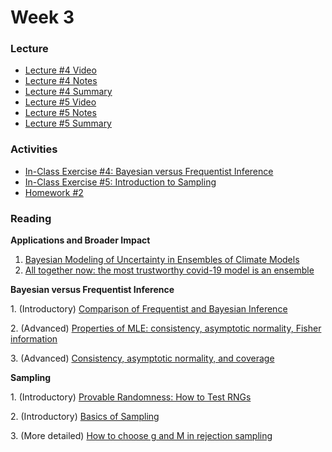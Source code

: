 # Week 3

### Lecture
- [Lecture #4 Video](https://youtu.be/623wr7QsXWA)
- [Lecture #4 Notes](https://github.com/onefishy/am207/blob/master/Lectures/lecture_4_notes.ipynb)
- [Lecture #4 Summary](https://github.com/onefishy/am207/blob/master/Lectures/lecture_4_summary.ipynb)
- [Lecture #5 Video](https://youtu.be/aRVIJpPPg3o)
- [Lecture #5 Notes](https://github.com/onefishy/am207/blob/master/Lectures/lecture_5_notes.ipynb)
- [Lecture #5 Summary](https://github.com/onefishy/am207/blob/master/Lectures/lecture_5_summary.ipynb)

### Activities
- [In-Class Exercise #4: Bayesian versus Frequentist Inference](https://deepnote.com/workspace/weiwei-pan-2902decb-902f-40cc-9fa6-af2e3f31f15b/project/AM207Fall202104bayesianversusfrequentist-Duplicate-02ae759b-e78c-457b-8c50-a5fc8a08f8cd)
- [In-Class Exercise #5: Introduction to Sampling](https://deepnote.com/workspace/weiwei-pan-2902decb-902f-40cc-9fa6-af2e3f31f15b/project/AM207Fall202105introductiontosampling-58c3d190-c345-434e-9eb5-4284164ead61)
- [Homework #2](https://github.com/onefishy/am207/blob/master/HW/AM207_HW2.ipynb)

### Reading
**Applications and Broader Impact**

1.  [Bayesian Modeling of Uncertainty in Ensembles of Climate Models](https://www.jstor.org/stable/40591903?seq=1#metadata_info_tab_contents)
2.  [All together now: the most trustworthy covid-19 model is an ensemble](https://www.technologyreview.com/2021/05/28/1025478/covid-ensemble-model-forecast-trustworthy/)

**Bayesian versus Frequentist Inference**

1\. (Introductory) [Comparison of Frequentist and Bayesian Inference](https://ocw.mit.edu/courses/mathematics/18-05-introduction-to-probability-and-statistics-spring-2014/readings/MIT18_05S14_Reading20.pdf)

2\. (Advanced) [Properties of MLE: consistency, asymptotic normality, Fisher information](https://ocw.mit.edu/courses/mathematics/18-443-statistics-for-applications-fall-2006/lecture-notes/lecture3.pdf)

3\. (Advanced) [Consistency, asymptotic normality, and coverage](https://jwmi.github.io/ASM/1-FrequentistEvaluations.pdf)

**Sampling**

1\. (Introductory) [Provable Randomness: How to Test RNGs](https://medium.com/unitychain/provable-randomness-how-to-test-rngs-55ac6726c5a3)

2\. (Introductory) [Basics of Sampling](https://www.math.arizona.edu/~tgk/mc/book_chap4.pdf) 

3\. (More detailed) [How to choose g and M in rejection sampling](https://bookdown.org/rdpeng/advstatcomp/rejection-sampling.html)
